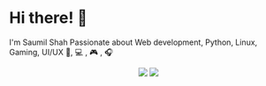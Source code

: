 # Hi there! 👋

I'm Saumil Shah Passionate about Web development, Python, Linux, Gaming, UI/UX 📱, 💻 , 🎮 , 🎧

<p align="center">
  <img src ="https://github-readme-stats.vercel.app/api?username=saumil8200&show_icons=true&count_private=true&theme=darcula&hide_border=true&hide=issues,contribs&include_all_commits=true&bg_color=00000000">
  <img src ="https://github-readme-stats.vercel.app/api/top-langs/?username=saumil8200&layout=compact&hide_border=true&theme=darcula&bg_color=00000000&hide=html,css,scss">
</p>

<!-- <p align="center">
  <img align="left" src ="https://github-readme-stats.vercel.app/api/pin/?username=saumil8200&repo=ytdx">
  <img align="right" src ="https://github-readme-stats.vercel.app/api/pin/?username=saumil8200&repo=pixel-weather">
</p> -->


<!--
**Saumil8200/saumil8200** is a ✨ _special_ ✨ repository because its `README.md` (this file) appears on your GitHub profile.

Here are some ideas to get you started:

- 🔭 I’m currently working on ...
- 🌱 I’m currently learning ...
- 👯 I’m looking to collaborate on ...
- 🤔 I’m looking for help with ...
- 💬 Ask me about ...
- 📫 How to reach me: ...
- 😄 Pronouns: ...
- ⚡ Fun fact: ...
-->
